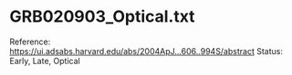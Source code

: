 # GRB020903_Optical.txt

Reference: https://ui.adsabs.harvard.edu/abs/2004ApJ...606..994S/abstract
Status: Early, Late, Optical